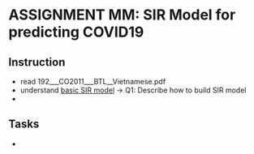 # ASSIGNMENT MM: SIR Model for predicting COVID19
## Instruction
- read 192___CO2011___BTL__Vietnamese.pdf
- understand [basic SIR model](https://towardsdatascience.com/infectious-disease-modelling-part-i-understanding-sir-28d60e29fdfc) -> Q1: Describe how to build SIR model
- 
## Tasks
- 